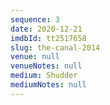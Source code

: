```yaml
---
sequence: 3
date: 2020-12-21
imdbId: tt2517658
slug: the-canal-2014
venue: null
venueNotes: null
medium: Shudder
mediumNotes: null
---
```


